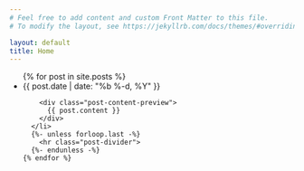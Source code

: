 ```yaml
---
# Feel free to add content and custom Front Matter to this file.
# To modify the layout, see https://jekyllrb.com/docs/themes/#overriding-theme-defaults

layout: default
title: Home
---
```


<div class="home">
  <ul class="post-list">
    {% for post in site.posts %}
      <li>
        <span class="post-meta">{{ post.date | date: "%b %-d, %Y" }}</span>

        <div class="post-content-preview">
          {{ post.content }}
        </div>
      </li>
      {%- unless forloop.last -%}
        <hr class="post-divider">
      {%- endunless -%}
    {% endfor %}
  </ul>
</div>

